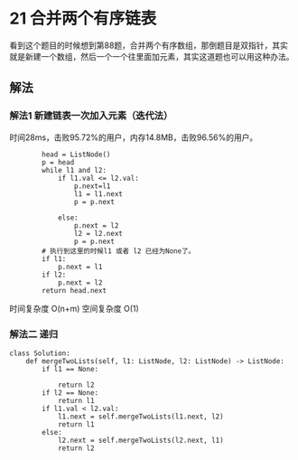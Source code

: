 # 21 合并两个有序链表
看到这个题目的时候想到第88题，合并两个有序数组，那倒题目是双指针，其实就是新建一个数组，然后一个一个往里面加元素，其实这道题也可以用这种办法。

## 解法
### 解法1 新建链表一次加入元素（迭代法）
时间28ms，击败95.72%的用户，内存14.8MB，击败96.56%的用户。
```python3
		head = ListNode()
		p = head
		while l1 and l2:
			if l1.val <= l2.val:
				p.next=l1
				l1 = l1.next
				p = p.next
				
			else:
				p.next = l2
				l2 = l2.next
				p = p.next 
		# 执行到这里的时候l1 或者 l2 已经为None了。
		if l1:
			p.next = l1
		if l2:
			p.next = l2
		return head.next
```
时间复杂度 O(n+m)
空间复杂度 O(1)

### 解法二  递归

```python3
class Solution:
	def mergeTwoLists(self, l1: ListNode, l2: ListNode) -> ListNode:
        if l1 == None:

            return l2
        if l2 == None:
            return l1
        if l1.val < l2.val:
            l1.next = self.mergeTwoLists(l1.next, l2)
            return l1
        else:
            l2.next = self.mergeTwoLists(l2.next, l1)
            return l2
```


